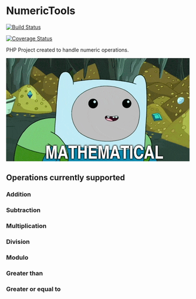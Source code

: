 # NumericTools

[![Build Status](https://travis-ci.org/TheHappyCat/NumericToolsPHP.svg?branch=master)](https://travis-ci.org/TheHappyCat/NumericToolsPHP)

[![Coverage Status](https://coveralls.io/repos/TheHappyCat/NumericToolsPHP/badge.svg?branch=master&service=github)](https://coveralls.io/github/TheHappyCat/NumericToolsPHP?branch=master)

PHP Project created to handle numeric operations.

![alt text](https://raw.githubusercontent.com/TheHappyCat/NumericTools/master/assets/mathematical.gif "Mathematical")

## Operations currently supported

### Addition



### Subtraction



### Multiplication



### Division



### Modulo



### Greater than



### Greater or equal to
